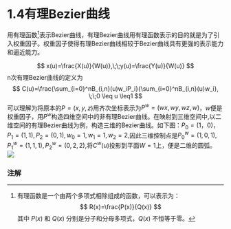 # 1.4有理Bezier曲线


用有理函数[^1]表示Bezier曲线，有理Bezier曲线用有理函数表示的目的就是为了引入权重因子。权重因子使得有理Bezier曲线相较于Bezier曲线具有更强的表示能力和逼近能力。

$$
x(u)=\frac{X(u)}{W(u)},\;\;y(u)=\frac{Y(u)}{W(u)}
$$
n次有理Bezier曲线的定义为
$$
C(u)=\frac{\sum_{i=0}^nB_{i,n}(u)w_iP_i}{\sum_{i=0}^nB_{i,n}(u)w_i}, \;\;0 \leq u \leq1
$$
可以理解为将原本的$P=(x,y,z)$用齐次坐标表示为$P^w=(wx,wy,wz,w)$，$w$便是权重因子，用$P^w$构造四维空间中的非有理Bezier曲线。在映射到三维空间中,以二维空间的有理Bezier曲线为例，构造三维的Bezier曲线。如下图：$P_0=(1，0)，P_1=(1,1),P_2=(0,1),w_0=1,w_1=1,w_2=2,$因此三维控制点是$P_0^w=(1,0,1),P_1^w= (1,1,1),P_2^w=(0,2,2)$,将$C^w(u)$投影到平面$W=1$上，便是二维的圆弧。
![](/Nurbs/1682152658545.jpg)
### 注解
[^1]:有理函数是一个由两个多项式相除组成的函数，可以表示为： 
$$
R(x)=\frac{P(x)}{Q(x)}
$$
其中 $P(x)$ 和 $Q(x)$ 分别是分子和分母多项式，$Q(x)$ 不恒等于零。
